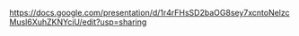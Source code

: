 https://docs.google.com/presentation/d/1r4rFHsSD2baOG8sey7xcntoNelzcMusl6XuhZKNYciU/edit?usp=sharing
